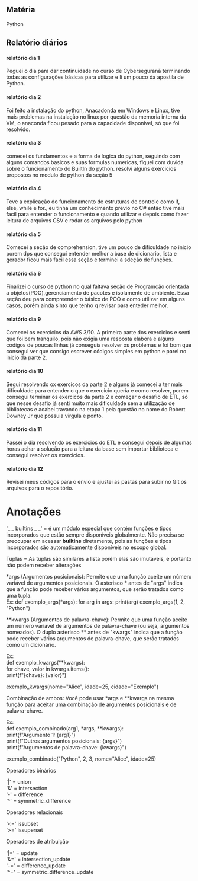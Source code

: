 ## Matéria
Python

## Relatório diários

#### relatório dia 1

Peguei o dia para dar continuidade no curso de Cyberseguranã terminando todas as configurações básicas para utilizar e li um pouco da apostila de Python.

#### relatório dia 2

Foi feito a instalação do python, Anacadonda em Windows e Linux, tive mais problemas na instalação no linux por questão da memoria interna da VM, o anaconda ficou pesado para a capacidade disponivel, só que foi resolvido.

#### relatório dia 3

comecei os fundamentos e a forma de logica do python, seguindo com alguns comandos basicos e suas formulas numericas, fiquei com duvida sobre o funcionamento do BuiltIn do python. resolvi alguns exercicios propostos no modulo de python da seção 5

#### relatório dia 4

Teve a explicação do funcionamento de estruturas de controle como if, else, while e for., eu tinha um conhecimento previo no C# então tive mais facil para entender o funcionamento e quando utilizar e depois  como fazer leitura de arquivos CSV e rodar os arquivos pelo python

#### relatório dia 5

Comecei a seção de comprehension, tive um pouco de dificuldade no inicio porem dps que consegui entender melhor a base de dicionario, lista e gerador ficou mais facil essa seção e terminei a sdeção de funções.

#### relatório dia 8

Finalizei o curso de python no qual faltava seção de Programção orientada a objetos(POO),gerenciamento de pacotes e isolamente de ambiente. Essa seção deu para compreender o básico de POO e como utilizar em alguns casos, porêm ainda sinto que tenho q revisar para enteder melhor.

#### relatório dia 9

Comecei os exercicios da AWS 3/10. A primeira parte dos exercicios e senti que foi bem tranquilo, pois não exigia uma resposta elabora e alguns codigos de poucas linhas já conseguia resolver os problemas e foi bom que consegui ver que consigo escrever códigos simples em python e parei no inicio da parte 2.

#### relatório dia 10

Segui resolvendo ox exercicos da parte 2 e alguns já comecei a ter mais dificuldade para entender o que o exercicio queria e como resolver, porem consegui terminar os exercicos da parte 2 e começar o desafio de ETL, só que nesse desafio já senti muito mais dificuldade sem a utilização de bibliotecas e acabei travando na etapa 1 pela questão no nome do Robert Downey Jr que possuia virgula e ponto.

#### relatório dia 11

Passei o dia resolvendo os exercicios do ETL e consegui depois de algumas horas achar a solução para a leitura da base sem importar biblioteca e consegui resolver os exercicios.

#### relatório dia 12

Revisei meus códigos para o envio e ajustei as pastas para subir no Git os arquivos para o repositório.

# Anotações

'_ _ builtins _ _' = é um módulo especial que contém funções e tipos incorporados que estão sempre disponíveis globalmente. Não precisa se preocupar em acessar __builtins__ diretamente, pois as funções e tipos incorporados são automaticamente disponíveis no escopo global. 

Tuplas = As tuplas são similares a lista porém elas são imutáveis, e portanto não podem receber alterações

*args (Argumentos posicionais): Permite que uma função aceite um número variável de argumentos posicionais. O asterisco * antes de "args" indica que a função pode receber vários argumentos, que serão tratados como uma tupla.  
Ex: def exemplo_args(*args):
    for arg in args:
        print(arg)
exemplo_args(1, 2, "Python")

**kwargs (Argumentos de palavra-chave): Permite que uma função aceite um número variável de argumentos de palavra-chave (ou seja, argumentos nomeados). O duplo asterisco ** antes de "kwargs" indica que a função pode receber vários argumentos de palavra-chave, que serão tratados como um dicionário.  

Ex:   
def exemplo_kwargs(**kwargs):  
    for chave, valor in kwargs.items():  
        print(f"{chave}: {valor}")  

exemplo_kwargs(nome="Alice", idade=25, cidade="Exemplo")  

Combinação de ambos: Você pode usar *args e **kwargs na mesma função para aceitar uma combinação de argumentos posicionais e de palavra-chave.

Ex:    
def exemplo_combinado(arg1, *args, **kwargs):  
print(f"Argumento 1: {arg1}")  
print(f"Outros argumentos posicionais: {args}")  
print(f"Argumentos de palavra-chave: {kwargs}")  

exemplo_combinado("Python", 2, 3, nome="Alice", idade=25)    

Operadores binários  

'|' = union   
'&' = intersection   
'-' = difference  
'^' = symmetric_difference  

Operadores relacionais  

'<=' issubset  
'>=' issuperset   

Operadores de atribuição  

'|=' = update  
'&=' = intersection_update  
'-=' = difference_update  
'^=' = symmetric_difference_update  

